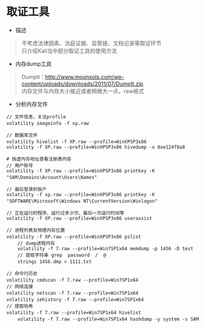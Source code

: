 

# 取证工具

* 描述
> 不考虑法律因素、法庭证据、监管链、文档记录等取证环节  
> 只介绍Kali当中部分取证工具的使用方法

* 内存dump工具
>  Dumpit：http://www.moonsols.com/wp-content/uploads/downloads/2011/07/DumpIt.zip  
> 内存文件与内存大小接近或者稍微大一点，raw格式

* 分析内存文件
``` 
// 文件信息，关注profile
volatility imageinfo -f xp.raw 　　　

// 数据库文件　　　
volatility hivelist -f XP.raw --profile=WinXPSP3x86 　　　　
volatility -f XP.raw --profile=WinXPSP3x86 hivedump -o 0xe124f8a8

# 按虚内存地址查看注册表内容
// 用户账号
volatility -f XP.raw --profile=WinXPSP3x86 printkey -K "SAM\Domains\Account\Users\Names" 　

// 最后登录的账户　　　　　
volatility -f xp.raw --profile=WinXPSP3x86 printkey -K "SOFTWARE\Microsoft\Windows NT\CurrentVersion\Winlogon" 　

// 正在运行的程序、运行过多少次、最后一次运行时间等　　　　　
volatility -f XP.raw --profile=WinXPSP3x86 userassist 

// 进程列表及物理内存位置
volatility -f XP.raw --profile=WinXPSP3x86 pslist 　　　
    // dump进程内存　
    volatility -f 7.raw --profile=Win7SP1x64 memdump -p 1456 -D test
    // 提取字符串 grep  password  /  @　　　　
    strings 1456.dmp > 1111.txt 　　　　
    
// 命令行历史
volatility cmdscan -f 7.raw --profile=Win7SP1x64 　　　　
// 网络连接
volatility netscan -f 7.raw --profile=Win7SP1x64 　　　　　　
volatility iehistory -f 7.raw --profile=Win7SP1x64 　
// 提取哈希
volatility -f 7.raw --profile=Win7SP1x64 hivelist 　　　　
    volatility -f 7.raw --profile=Win7SP1x64 hashdump -y system -s SAM　　　　　　
```








